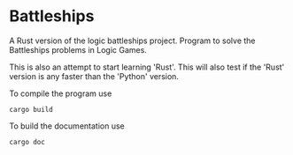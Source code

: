 # Battleships
A Rust version of the logic battleships project.
Program to solve the Battleships problems in Logic Games.

This is also an attempt to start learning 'Rust'.
This will also test if the 'Rust' version is any faster than the 'Python' version.

To compile the program use 

```
cargo build
```

To build the documentation use 

```
cargo doc
```
